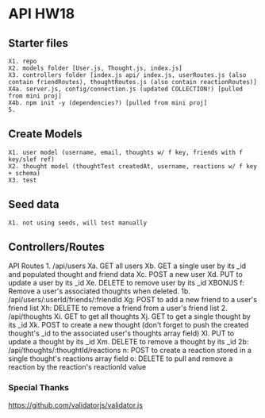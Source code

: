 # API HW18
## Starter files
    X1. repo
    X2. models folder [User.js, Thought.js, index.js]
    X3. controllers folder [index.js api/ index.js, userRoutes.js (also contain friendRoutes), thoughtRoutes.js (also contain reactionRoutes)]
    X4a. server.js, config/connection.js (updated COLLECTION!) [pulled from mini proj]
    X4b. npm init -y (dependencies?) [pulled from mini proj]
    5. 

## Create Models
    X1. user model (username, email, thoughts w/ f key, friends with f key/slef ref)
    X2. thought model (thoughtTest createdAt, username, reactions w/ f key + schema)
    X3. test

## Seed data
    X1. not using seeds, will test manually

## Controllers/Routes
API Routes
    1. /api/users
        Xa. GET all users
        Xb. GET a single user by its _id and populated thought and friend data
        Xc. POST a new user
        Xd. PUT to update a user by its _id
        Xe. DELETE to remove user by its _id
        XBONUS f: Remove a user's associated thoughts when deleted.
    1b. /api/users/:userId/friends/:friendId
        Xg: POST to add a new friend to a user's friend list
        Xh: DELETE to remove a friend from a user's friend list
    2. /api/thoughts
        Xi. GET to get all thoughts
        Xj. GET to get a single thought by its _id
        Xk. POST to create a new thought (don't forget to push the created thought's _id to the associated user's thoughts array field)
        Xl. PUT to update a thought by its _id
        Xm. DELETE to remove a thought by its _id
    2b: /api/thoughts/:thoughtId/reactions
        n: POST to create a reaction stored in a single thought's reactions array field
        o: DELETE to pull and remove a reaction by the reaction's reactionId value


### Special Thanks
https://github.com/validatorjs/validator.js
